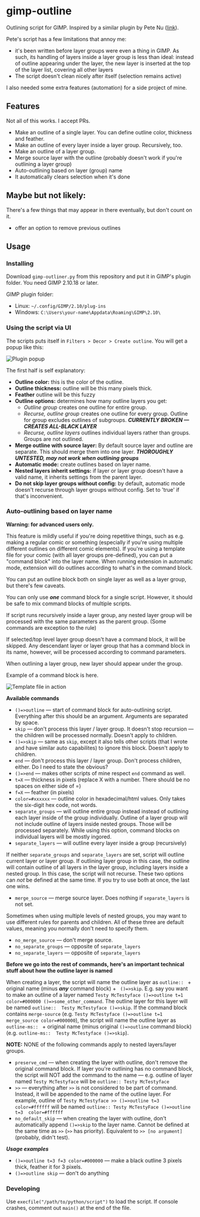 # gimp-outline

Outlining script for GIMP. Inspired by a similar plugin by Pete Nu ([link](http://pete.nu/software/gimp-outliner/)).

Pete's script has a few limitations that annoy me:

* it's been written before layer groups were even a thing in GIMP. As such, its handling of layers inside a layer group is less than ideal: instead of outline appearing under the layer, the new layer is inserted at the top of the layer list, covering all other layers
* The script doesn't clean nicely after itself (selection remains active)

I also needed some extra features (automation) for a side project of mine.

## Features

Not all of this works. I accept PRs.

* Make an outline of a single layer. You can define outline color, thickness and feather.
* Make an outline of every layer inside a layer group. Recursively, too.
* Make an outline of a layer group.
* Merge source layer with the outline (probably doesn't work if you're outlining a layer group)
* Auto-outlining based on layer (group) name
* It automatically clears selection when it's done


## Maybe but not likely:

There's a few things that may appear in there eventually, but don't count on it.

* offer an option to remove previous outlines

## Usage

### Installing 

Download `gimp-outliner.py` from this repository and put it in GIMP's plugin folder. You need GIMP 2.10.18 or later.

GIMP plugin folder:

* Linux: `~/.config/GIMP/2.10/plug-ins`
* Windows: `C:\Users\your-name\Appdata\Roaming\GIMP\2.10\`

### Using the script via UI

The scripts puts itself in `Filters > Decor > Create outline`. You will get a popup like this:

![Plugin popup](readme-resources/gui_options.png)

The first half is self explanatory:

* **Outline color:** this is the color of the outline.
* **Outline thickness:** outline will be this many pixels thick.
* **Feather** outline will be this fuzzy
* **Outline options:** determines how many outline layers you get:
  * _Outline group_ creates one outline for entire group.
  * _Recurse, outline group_ creates one outline for every group. Outline for group excludes outlines of subgroups. ***CURRENTLY BROKEN — CREATES ALL-BLACK LAYER***
  * _Recurse, outline layers_ outlines individual layers rather than groups. Groups are not outlined.
* **Merge outline with source layer:** By default source layer and outline are separate. This should merge them into one layer. ***THOROUGHLY UNTESTED, may not work when outlining groups***
* **Automatic mode:** create outlines based on layer name.
* **Nested layers inherit settings:** if layer or layer group doesn't have a valid name, it inherits settings from the parent layer.
* **Do not skip layer groups without config:** by default, automatic mode doesn't recurse through layer groups without config. Set to 'true' if that's inconvenient.

### Auto-outlining based on layer name

**Warning: for advanced users only.**

This feature is mildly useful if you're doing repetitive things, such as e.g. making a regular comic or something (especially if you're using multiple different outlines on different comic elements). If you're using a template file for your comic (with all layer groups pre-defined), you can put a "command block" into the layer name. When running extension in automatic mode, extension will do outlines according to what's in the command block.

You can put an outline block both on single layer as well as a layer group, but there's few caveats.

You can only use ***one*** command block for a single script. However, it should be safe to mix command blocks of multiple scripts.

If script runs recursively inside a layer group, any nested layer group will be processed with the same parameters as the parent group. (Some commands are exception to the rule)

If selected/top level layer group doesn't have a command block, it will be skipped. Any descendant layer or layer group that has a command block in its name, however, will be processed according to command parameters.

When outlining a layer group, new layer should appear under the group.

Example of a command block is here.

![Template file in action](readme-resources/arguments_as_layer_name.png)


**Available commands**

* `()=>outline` — start of command block for auto-outlining script. Everything after this should be an argument. Arguments are separated by space.
* `skip` — don't process this layer / layer group. It doesn't stop recursion — the children will be processed normally. Doesn't apply to children.
* `()=>skip` — same as `skip`, except it also tells other scripts (that I wrote and have similar auto capabilites) to ignore this block. Doesn't apply to children.
* `end` — don't process this layer / layer group. Don't process children, either. Do I need to state the obvious?
* `()=>end` — makes other scripts of mine respect `end` command as well.
* `t=X` —  thickness in pixels (replace X with a number. There should be no spaces on either side of =)
* `f=X` —  feather (in pixels)
* `color=#xxxxxx` — outline color in hexadecimal/html values. Only takes the six-digit hex code, not words.
* `separate_groups` — will outline entire group instead instead of outlining each layer inside of the group individually. Outline of a layer group will not include outline of layers inside nested groups. Those will be processed separately. While using this option, command blocks on individual layers will be mostly ingored.
* `separate_layers` — will outline every layer inside a group (recursively)

If neither `separate_groups` and `separate_layers` are set, script will outline current layer or layer group. If outlining layer group in this case, the outline will contain outline of all layers in the layer group, including layers inside a nested group. In this case, the script will not recurse. These two options can _not_ be defined at the same time. If you try to use both at once, the last one wins.

* `merge_source` — merge source layer. Does nothing if `separate_layers` is not set.

Sometimes when using multiple levels of nested groups, you may want to use different rules for parents and children. All of these three are default values, meaning you normally don't need to specify them.

* `no_merge_source` — don't merge source.
* `no_separate_groups` — opposite of `separate_layers`
* `no_separate_layers` — opposite of `separate_layers`


**Before we go into the rest of commands, here's an important technical stuff about how the outline layer is named**

When creating a layer, the script will name the outline layer as `outline:: ` + original name (minus ***any*** command block) + ` ()=>skip`. E.g. say you want to make an outline of a layer named `Testy McTestyface ()=>outline t=1 color=#000000 ()=>some_other_command`. The outline layer for this layer  will be named `outline::  Testy McTestyface ()=>skip`. If the command block contains `merge-source` (e.g. `Testy McTestyface ()=>outline t=1 merge_source color=#000000`), the script will name the outline layer as `outline-ms:: ` + original name (minus original `()=>outline` command block) (e.g. `outline-ms::  Testy McTestyface ()=>skip`).

**NOTE:** NONE of the following commands apply to nested layers/layer groups.

* `preserve_cmd` — when creating the layer with outline, don't remove the original command block. If layer you're outlining has no command block, the script will NOT add the command to the name — e.g. outline of layer named `Testy McTestyface` will be `outline:: Testy McTestyface`
* `>>` — everything after `>>` is not considered to be part of command. Instead, it will be appended to the name of the outline layer. For example, outline of `Testy McTestyface >> ()=>outline t=3 color=#ffffff` will be named `outline:: Testy McTestyFace ()=>outline t=3  color=#ffffff`
* `no_default_skip` — when creating the layer with outline, don't automatically append `()=>skip` to the layer name. Cannot be defined at the same time as `>>` (`>>` has priority). Equivalent to `>> [no argument]` (probably, didn't test). 


***Usage examples***

* `()=>outline t=3 f=3 color=#000000` — make a black outline 3 pixels thick, feather it for 3 pixels.
* `()=>outline skip` — don't do anything

### Developing

Use `execfile("/path/to/python/script")` to load the script. If console crashes, comment out `main()` at the end of the file.